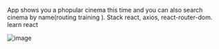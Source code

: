 App shows you a phopular cinema this time and you can also search cinema by name(routing training ).
Stack react, axios, react-router-dom. learn react

![image](https://user-images.githubusercontent.com/92175747/185327505-bab08e7a-da10-4c37-9914-ca6bbb62c53f.png)
